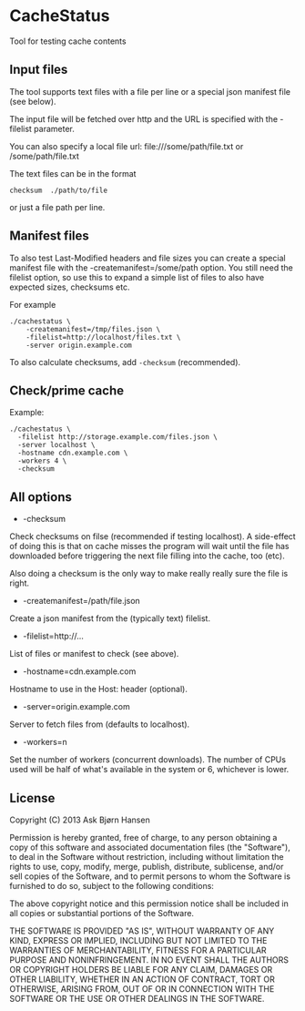 # CacheStatus

Tool for testing cache contents

## Input files

The tool supports text files with a file per line or a special json manifest file (see below).

The input file will be fetched over http and the URL is specified with the -filelist parameter.

You can also specify a local file url: file:///some/path/file.txt or /some/path/file.txt

The text files can be in the format

    checksum  ./path/to/file

or just a file path per line.

## Manifest files

To also test Last-Modified headers and file sizes you can create a special manifest file with
the -createmanifest=/some/path option. You still need the filelist option, so use this to
expand a simple list of files to also have expected sizes, checksums etc.

For example

    ./cachestatus \
    	-createmanifest=/tmp/files.json \
    	-filelist=http://localhost/files.txt \
    	-server origin.example.com

To also calculate checksums, add `-checksum` (recommended).

## Check/prime cache

Example:

	./cachestatus \
	  -filelist http://storage.example.com/files.json \
	  -server localhost \
	  -hostname cdn.example.com \
	  -workers 4 \
	  -checksum

## All options

* -checksum

Check checksums on filse (recommended if testing localhost). A side-effect of doing this is that
on cache misses the program will wait until the file has downloaded before triggering the next
file filling into the cache, too (etc).

Also doing a checksum is the only way to make really really sure the file is right.

* -createmanifest=/path/file.json

Create a json manifest from the (typically text) filelist.

* -filelist=http://...

List of files or manifest to check (see above).

* -hostname=cdn.example.com

Hostname to use in the Host: header (optional).

* -server=origin.example.com

Server to fetch files from (defaults to localhost).

* -workers=n

Set the number of workers (concurrent downloads). The number of CPUs used will be half of what's available in the system or 6, whichever is lower.


## License

Copyright (C) 2013 Ask Bjørn Hansen

Permission is hereby granted, free of charge, to any person obtaining
a copy of this software and associated documentation files (the
"Software"), to deal in the Software without restriction, including
without limitation the rights to use, copy, modify, merge, publish,
distribute, sublicense, and/or sell copies of the Software, and to
permit persons to whom the Software is furnished to do so, subject to
the following conditions:

The above copyright notice and this permission notice shall be
included in all copies or substantial portions of the Software.

THE SOFTWARE IS PROVIDED "AS IS", WITHOUT WARRANTY OF ANY KIND,
EXPRESS OR IMPLIED, INCLUDING BUT NOT LIMITED TO THE WARRANTIES OF
MERCHANTABILITY, FITNESS FOR A PARTICULAR PURPOSE AND
NONINFRINGEMENT. IN NO EVENT SHALL THE AUTHORS OR COPYRIGHT HOLDERS BE
LIABLE FOR ANY CLAIM, DAMAGES OR OTHER LIABILITY, WHETHER IN AN ACTION
OF CONTRACT, TORT OR OTHERWISE, ARISING FROM, OUT OF OR IN CONNECTION
WITH THE SOFTWARE OR THE USE OR OTHER DEALINGS IN THE SOFTWARE.
